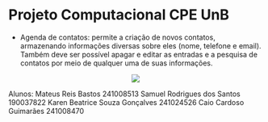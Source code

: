 # Projeto Computacional CPE UnB 
* Agenda de contatos: permite a criação de novos contatos, armazenando informações diversas sobre eles (nome, telefone e email). Também deve ser possível apagar e editar as entradas e a pesquisa de contatos por meio de qualquer uma de suas informações.


<p align="center">
<img loading="lazy" src="http://img.shields.io/static/v1?label=STATUS&message=EM%20DESENVOLVIMENTO&color=GREEN&style=for-the-badge"/>
</p>

Alunos:
Mateus Reis Bastos 241008513
Samuel Rodrigues dos Santos 190037822
Karen Beatrice Souza Gonçalves 241024526
Caio Cardoso Guimarães 241008470

